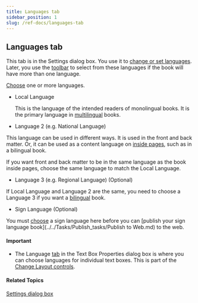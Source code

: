 ```yaml
---
title: Languages tab
sidebar_position: 1
slug: /ref-docs/languages-tab
---
```


## Languages tab

This tab is in the Settings dialog box. You use it to [change or set languages](../../Tasks/Basic_tasks/Change_languages.md). Later, you use the [toolbar](../Toolbar/Edit_tab_toolbar.md) to select from these languages if the book will have more than one language.

[Choose](../../Tasks/Basic_tasks/Change_languages.md) one or more languages.

-   Local Language
    
    This is the language of the intended readers of monolingual books. It is the primary language in [multilingual](../../Concepts/Bilingual_or_trilingual_books.md) books.
    
-   Language 2 (e.g. National Language)
    

This language can be used in different ways. It is used in the front and back matter. Or, it can be used as a content language on [inside pages](../../Concepts/Inside_pages.md), such as in a bilingual book. 

If you want front and back matter to be in the same language as the book inside pages, choose the same language to match the Local Language.

-   Language 3 (e.g. Regional Language) (Optional)
    

If Local Language and Language 2 are the same, you need to choose a Language 3 if you want a [bilingual](../../Concepts/Bilingual_or_trilingual_books.md) book.

-   Sign Language (Optional)
    

You must [choose](../../Tasks/Basic_tasks/Change_languages.md) a sign language here before you can [publish your sign language book](../../Tasks/Publish_tasks/Publish to Web.md) to the web.

#### Important

-   The Language [tab](Text_Box_Properties_dialog_box.md) in the Text Box Properties dialog box is where you can choose languages for individual text boxes. This is part of the [Change Layout controls](../../Tasks/Edit_tasks/About_the_Change_Layout_controls.md).

#### Related Topics

[Settings dialog box](Settings_dialog_box.md)